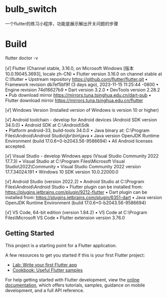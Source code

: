 # bulb_switch
一个flutter的练习小程序，功能是展示解出开关问题的步骤

# Build

flutter doctor -v

[√] Flutter (Channel stable, 3.16.0, on Microsoft Windows [版本 10.0.19045.3693], locale zh-CN)
    • Flutter version 3.16.0 on channel stable at C:\flutter
    • Upstream repository https://github.com/flutter/flutter.git
    • Framework revision db7ef5bf9f (3 days ago), 2023-11-15 11:25:44 -0800
    • Engine revision 74d16627b9
    • Dart version 3.2.0
    • DevTools version 2.28.2
    • Pub download mirror https://mirrors.tuna.tsinghua.edu.cn/dart-pub
    • Flutter download mirror https://mirrors.tuna.tsinghua.edu.cn/flutter

[√] Windows Version (Installed version of Windows is version 10 or higher)

[√] Android toolchain - develop for Android devices (Android SDK version 34.0.0)
    • Android SDK at C:\Android\Sdk\
    • Platform android-33, build-tools 34.0.0
    • Java binary at: C:\Program Files\Android\Android Studio\jbr\bin\java
    • Java version OpenJDK Runtime Environment (build 17.0.6+0-b2043.56-9586694)
    • All Android licenses accepted.

[√] Visual Studio - develop Windows apps (Visual Studio Community 2022 17.7.3)
    • Visual Studio at C:\Program Files\Microsoft Visual Studio\2022\Community
    • Visual Studio Community 2022 version 17.7.34024.191
    • Windows 10 SDK version 10.0.22000.0

[√] Android Studio (version 2022.2)
    • Android Studio at C:\Program Files\Android\Android Studio
    • Flutter plugin can be installed from:
       https://plugins.jetbrains.com/plugin/9212-flutter
    • Dart plugin can be installed from:
       https://plugins.jetbrains.com/plugin/6351-dart
    • Java version OpenJDK Runtime Environment (build 17.0.6+0-b2043.56-9586694)

[√] VS Code, 64-bit edition (version 1.84.2)
    • VS Code at C:\Program Files\Microsoft VS Code
    • Flutter extension version 3.76.0

## Getting Started

This project is a starting point for a Flutter application.

A few resources to get you started if this is your first Flutter project:

- [Lab: Write your first Flutter app](https://docs.flutter.dev/get-started/codelab)
- [Cookbook: Useful Flutter samples](https://docs.flutter.dev/cookbook)

For help getting started with Flutter development, view the
[online documentation](https://docs.flutter.dev/), which offers tutorials,
samples, guidance on mobile development, and a full API reference.
